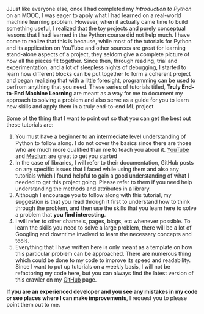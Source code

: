 JJust like everyone else, once I had completed my *Introduction to Python* on an MOOC, I was eager to apply what I had learned on a real-world machine learning problem. However, when it actually came time to build something useful, I realized that the toy projects and purely conceptual lessons that I had learned in the Python course did not help much. I have come to realize that this is because, while most of the tutorials for Python and its application on YouTube and other sources are great for learning stand-alone aspects of a project, they seldom give a complete picture of how all the pieces fit together. Since then, through reading, trial and experimentation, and a lot of sleepless nights of debugging, I started to learn how different blocks can be put together to form a coherent project and began realizing that with a little foresight, programming can be used to perfrom anything that you need. These series of tutorials titled, **Truly End-to-End Machine Learning** are meant as a way for me to document my approach to solving a problem and also serve as a guide for you to learn new skills and apply them in a truly end-to-end ML project

Some of the thing that I want to point out so that you can get the best out these tutorials are:
1. You must have a beginner to an intermediate level understanding of Python to follow along. I do not cover the basics since there are those who are much more qualified than me to teach you about it. [YouTube](https://www.youtube.com/watch?v=YYXdXT2l-Gg&list=PL-osiE80TeTt2d9bfVyTiXJA-UTHn6WwU) and [Medium](https://medium.com/topic/programming) are great to get you started
2. In the case of libraries, I will refer to their documentation, GitHub posts on any specific issues that I faced while using them and also any tutorials which I found helpful to gain a good understanding of what I needed to get this project going. Please refer to them if you need help understanding the methods and attributes in a library.
3. Although I encourage you to follow along with this tutorial, my suggestion is that you read through it first to understand how to think through the problem, and then use the skills that you learn here to solve a problem that **you find interesting**.
4. I will refer to other channels, pages, blogs, etc whenever possible. To learn the skills you need to solve a large problem, there will be a lot of Googling and downtime involved to learn the necessary concepts and tools.
5. Everything that I have written here is only meant as a template on how this particular problem can be approached. There are numerous thing which could be done to my code to improve its speed and readability. Since I want to put up tutorials on a weekly basis, I will not be refactoring my code here, but you can always find the latest version of this crawler on my [GitHub](https://github.com/vigvisw) page.

**If you are an experienced developer and you see any mistakes in my code or see places where I can make improvements**, I request you to please point them out to me.
